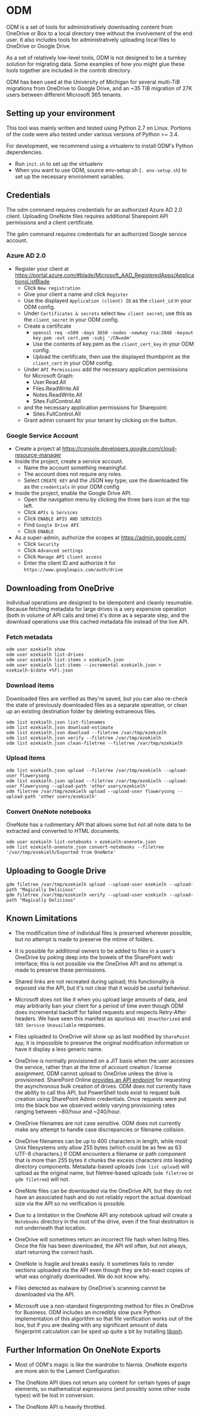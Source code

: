 # ODM

ODM is a set of tools for administratively downloading content from
OneDrive or Box to a local directory tree without the involvement of
the end user. It also includes tools for administratively uploading
local files to OneDrive or Google Drive.

As a set of relatively low-level tools, ODM is not designed to be a
turnkey solution for migrating data. Some examples of how you might
glue these tools together are included in the contrib directory.

ODM has been used at the University of Michigan for several multi-TiB
migrations from OneDrive to Google Drive, and an ~35 TiB migration
of 27K users between different Microsoft 365 tenants.

## Setting up your environment

This tool was mainly written and tested using Python 2.7 on Linux. Portions of
the code were also tested under various versions of Python >= 3.4.

For development, we recommend using a virtualenv to install ODM's Python
dependencies.

* Run `init.sh` to set up the virtualenv
* When you want to use ODM, source env-setup.sh (`. env-setup.sh`) to set up the
  necessary environment variables.

## Credentials

The odm command requires credentials for an authorized Azure AD 2.0
client. Uploading OneNote files requires additional Sharepoint API
permissions and a client certificate.

The gdm command requires credentials for an authorized Google service
account.

### Azure AD 2.0

* Register your client at https://portal.azure.com/#blade/Microsoft_AAD_RegisteredApps/ApplicationsListBlade
    * Click `New registration`
    * Give your client a name and click `Register`
    * Use the displayed `Application (client) ID` as the `client_id` in your
      ODM config.
    * Under `Certificates & secrets` select `New client secret`; use this as
      the `client_secret` in your ODM config.
    * Create a certificate
        * `openssl req -x509 -days 3650 -nodes -newkey rsa:2048 -keyout key.pem -out cert.pem -subj '/CN=odm'`
        * Use the contents of key.pem as the `client_cert_key` in your ODM config.
        * Upload the certificate, then use the displayed thumbprint as the `client_cert` in your ODM config.
    * Under `API Permissions` add the necessary application
      permissions for Microsoft Graph:
        * User.Read.All
        * Files.ReadWrite.All
        * Notes.ReadWrite.All
        * Sites.FullControl.All
    * and the necessary application permissions for Sharepoint:
        * Sites.FullControl.All
    * Grant admin consent for your tenant by clicking on the button.


### Google Service Account

* Create a project at
  https://console.developers.google.com/cloud-resource-manager
* Inside the project, create a service account.
    * Name the account something meaningful.
    * The account does not require any roles.
    * Select `CREATE KEY` and the JSON key type; use the downloaded file as the `credentials` in your ODM config
* Inside the project, enable the Google Drive API.
    * Open the navigation menu by clicking the three bars icon at the top left.
    * Click `APIs & Services`
    * Click `ENABLE APIS AND SERVICES`
    * Find `Google Drive API`
    * Click `ENABLE`
* As a super-admin, authorize the scopes at https://admin.google.com/
    * Click `Security`
    * Click `Advanced settings`
    * Click `Manage API client access`
    * Enter the client ID and authorize it for
      `https://www.googleapis.com/auth/drive`

## Downloading from OneDrive

Individual operations are designed to be idempotent and cleanly
resumable. Because fetching metadata for large drives is a very
expensive operation (both in volume of API calls and time) it's done
as a separate step, and the download operations use this cached
metadata file instead of the live API.

### Fetch metadata

```
odm user ezekielh show
odm user ezekielh list-drives
odm user ezekielh list-items > ezekielh.json
odm user ezekielh list-items --incremental ezekielh.json > ezekielh-$(date +%f).json
```

### Download items

Downloaded files are verified as they're saved, but you can also re-check the
state of previously downloaded files as a separate operation, or clean up
an existing destination folder by deleting extraneous files.

```
odm list ezekielh.json list-filenames
odm list ezekielh.json download-estimate
odm list ezekielh.json download --filetree /var/tmp/ezekielh
odm list ezekielh.json verify --filetree /var/tmp/ezekielh
odm list ezekielh.json clean-filetree --filetree /var/tmp/ezekielh
```

### Upload items

```
odm list ezekielh.json upload --filetree /var/tmp/ezekielh --upload-user flowerysong
odm list ezekielh.json upload --filetree /var/tmp/ezekielh --upload-user flowerysong --upload-path 'other users/ezekielh'
odm filetree /var/tmp/ezekielh upload --upload-user flowerysong --upload-path 'other users/ezekielh'
```

### Convert OneNote notebooks

OneNote has a rudimentary API that allows some but not all note data to be
extracted and converted to HTML documents.

```
odm user ezekielh list-notebooks > ezekielh-onenote.json
odm list ezekielh-onenote.json convert-notebooks --filetree '/var/tmp/ezekielh/Exported from OneNote'
```

## Uploading to Google Drive

```
gdm filetree /var/tmp/ezekielh upload --upload-user ezekielh --upload-path "Magically Delicious"
gdm filetree /var/tmp/ezekielh verify --upload-user ezekielh --upload-path "Magically Delicious"
```

## Known Limitations

* The modification time of individual files is preserved wherever possible, but
  no attempt is made to preserve the mtime of folders.

* It is possible for additional owners to be added to files in a user's OneDrive
  by poking deep into the bowels of the SharePoint web interface; this is not
  possible via the OneDrive API and no attempt is made to preserve these
  permissions.

* Shared links are not recreated during upload; this functionality *is* exposed
  via the API, but it's not clear that it would be useful behaviour.

* Microsoft does not like it when you upload large amounts of data,
  and may arbitrarily ban your client for a period of time even though ODM does
  incremental backoff for failed requests and respects Retry-After headers.
  We have seen this manifest as spurious `401 Unauthorized` and `503 Service
  Unavailable` responses.

* Files uploaded to OneDrive will show up as last modified by `SharePoint App`;
  it is impossible to preserve the original modification information or have it
  display a less generic name.

* OneDrive is normally provisioned on a JIT basis when the user accesses the
  service, rather than at the time of account creation / license assignment.
  ODM cannot upload to OneDrive unless the drive is provisioned. SharePoint
  Online [provides an API endpoint](https://docs.microsoft.com/en-us/previous-versions/office/developer/sharepoint-rest-reference/dn790354%28v=office.15%29#createpersonalsiteenqueuebulk-method)
  for requesting the asynchronous bulk creation of drives. ODM does not
  currently have the ability to call this API, but PowerShell tools exist to
  request bulk creation using SharePoint Admin credentials. Once requests were
  put into the black box we observed widely varying provisioning rates ranging
  between ~80/hour and ~240/hour.

* OneDrive filenames are not case sensitive. ODM does not currently make any
  attempt to handle case discrepancies or filename collision.

* OneDrive filenames can be up to 400 characters in length, while most Unix
  filesystems only allow 255 bytes (which could be as few as 63 UTF-8
  characters.) If ODM encounters a filename or path component that is more than
  255 bytes it chunks the excess characters into leading directory components.
  Metadata-based uploads (`odm list upload`) will upload as the original name,
  but filetree-based uploads (`odm filetree` or `gdm filetree`) will not.

* OneNote files can be downloaded via the OneDrive API, but they do not have an
  associated hash and do not reliably report the actual download size via the
  API so no verification is possible.

* Due to a limitation in the OneNote API any notebook upload will create a
  `Notebooks` directory in the root of the drive, even if the final destination
  is not underneath that location.

* OneDrive will sometimes return an incorrect file hash when listing files.
  Once the file has been downloaded, the API will often, but not always, start
  returning the correct hash.

* OneNote is fragile and breaks easily. It sometimes fails to render sections
  uploaded via the API even though they are bit-exact copies of what was
  originally downloaded. We do not know why.

* Files detected as malware by OneDrive's scanning cannot be downloaded via
  the API.

* Microsoft use a non-standard fingerprinting method for files in OneDrive for
  Business. ODM includes an incredibly slow pure Python implementation of this
  algorithm so that file verification works out of the box, but if you are
  dealing with any significant amount of data fingerprint calculation can be
  sped up quite a bit by installing
  [libqxh](https://github.com/flowerysong/quickxorhash).

## Further Information On OneNote Exports

* Most of ODM's magic is like the wardrobe to Narnia. OneNote exports are more
  akin to the Lament Configuration.

* The OneNote API does not return any content for certain types of page
  elements, so mathematical expressions (and possibly some other node types)
  will be lost in conversion.

* The OneNote API is heavily throttled.
